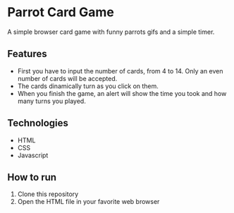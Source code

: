 # Parrot Card Game

A simple browser card game with funny parrots gifs and a simple timer.

## Features

- First you have to input the number of cards, from 4 to 14. Only an even number of cards will be accepted.
- The cards dinamically turn as you click on them.
- When you finish the game, an alert will show the time you took and how many turns you played.

## Technologies

- HTML
- CSS
- Javascript

## How to run

1. Clone this repository
2. Open the HTML file in your favorite web browser


